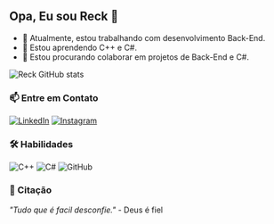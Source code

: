 ## Opa, Eu sou Reck 👋

- 🔭 Atualmente, estou trabalhando com desenvolvimento Back-End.
- 🌱 Estou aprendendo C++ e C#.
- 👯 Estou procurando colaborar em projetos de Back-End e C#.


![Reck GitHub stats](https://github-readme-stats.vercel.app/api?username=erick144hz&show_icons=true&theme=dark)

### 📫 Entre em Contato

[![LinkedIn](https://img.shields.io/badge/-LinkedIn-0077B5?style=flat&logo=LinkedIn&logoColor=white)](https://www.linkedin.com/in/seu-linkedin-aqui/)
[![Instagram](https://img.shields.io/badge/-Instagram-E4405F?style=flat&logo=instagram&logoColor=white)](https://www.instagram.com/seu-instagram-aqui/)

### 🛠️ Habilidades

![C++](https://img.shields.io/badge/-C++-00599C?style=flat&logo=cplusplus&logoColor=white)
![C#](https://img.shields.io/badge/-C%23-68217A?style=flat&logo=csharp&logoColor=white)
![GitHub](https://img.shields.io/badge/-GitHub-181717?style=flat&logo=github&logoColor=white)

### 🌟 Citação

_"Tudo que é facil desconfie."_ - Deus é fiel
